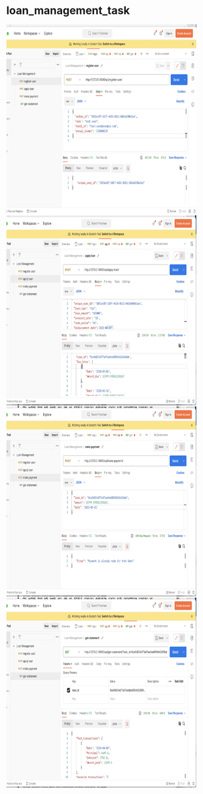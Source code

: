 # loan_management_task


<img src="/screenshots/1.png" alt="Alt text" style="width: 500px; height: 500px;">
<img src="/screenshots/2.png" alt="Alt text" style="width: 500px; height: 500px;">
<img src="/screenshots/3.png" alt="Alt text" style="width: 500px; height: 500px;">
<img src="/screenshots/4.png" alt="Alt text" style="width: 500px; height: 500px;">